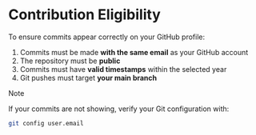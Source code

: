 # Contribution Eligibility

To ensure commits appear correctly on your GitHub profile:

1. Commits must be made **with the same email** as your GitHub account  
2. The repository must be **public**  
3. Commits must have **valid timestamps** within the selected year  
4. Git pushes must target **your main branch**

> [!NOTE]  
> If your commits are not showing, verify your Git configuration with:
> ```bash
> git config user.email
> ```
